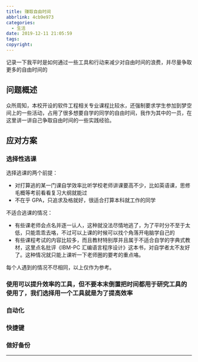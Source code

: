 ```yaml
---
title: 赚取自由时间
abbrlink: 4cb9e973
categories:
  - 生活
date: 2019-12-11 21:05:59
tags:
copyright:
---
```


记录一下我平时是如何通过一些工具和行动来减少对自由时间的浪费，并尽量争取更多的自由时间的

<!-- more -->

## 问题概述

众所周知，本校开设的软件工程相关专业课程比较水，还强制要求学生参加到梦空间上的一些活动，占用了很多想要自学的同学的自由时间，我作为其中的一员，在这里讲一讲自己争取自由时间的一些实践经验。

## 应对方案

### 选择性逃课

选择逃课的两个前提：

- 对打算逃的某一门课自学效率比听学校老师讲课要高不少，比如英语课，思修毛概等考前看看复习大纲就能过
- 不在乎 GPA，只追求及格就好，很适合打算本科就工作的同学

不适合逃课的情况：

- 有些课老师会点名并逐一认人，这种就没法尽情地逃了，为了平时分不至于太低，只能乖乖去咯，不过可以上课的时候可以找个角落开电脑学自己的
- 有些课程考试的内容比较多，而且教材特别厚并且属于不适合自学的字典式教材，这里点名批评《IBM-PC 汇编语言程序设计》这本书，对自学者太不友好了。这种情况就只能上课听一下老师圈的要考的重点咯。

每个人遇到的情况不尽相同，以上仅作为参考。

### 使用可以提升效率的工具，但不要本末倒置把时间都用于研究工具的使用了，我们选择用一个工具就是为了提高效率

### 自动化

### 快捷键

### 做好备份

<hr />
